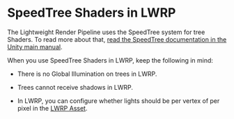 # SpeedTree Shaders in LWRP

The Lightweight Render Pipeline uses the SpeedTree system for tree Shaders.  To read more about that, [read the SpeedTree documentation in the Unity main manual](https://docs.unity3d.com/Manual/SpeedTree.html).

When you use SpeedTree Shaders in LWRP, keep the following in mind:

* There is no Global Illumination on trees in LWRP.

* Trees cannot receive shadows in LWRP.
* In LWRP, you can configure whether lights should be per vertex of per pixel in the [LWRP Asset](lwrp-asset.md). 

